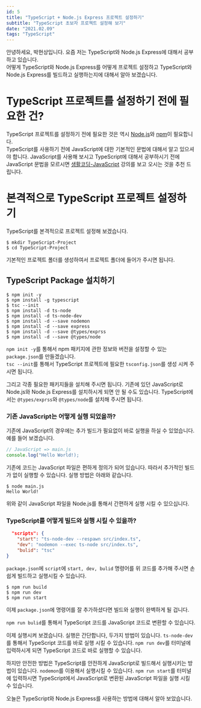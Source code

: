 ```yaml
---
id: 5
title: "TypeScript + Node.js Express 프로젝트 설정하기"
subtitle: "TypeScript 초보자 프로젝트 설정해 보기"
date: "2021.02.09"
tags: "TypeScript"
---
```

안녕하세요, 박현상입니다. 요즘 저는 TypeScript와 Node.js Express에 대해서 공부하고 있습니다.  
어떻게 TypeScript와 Node.js Express를 어떻게 프로젝트 설정하고 TypeScript와 Node.js Express를 빌드하고 실행하는지에 대해서 알아 보겠습니다.

# TypeScript 프로젝트를 설정하기 전에 필요한 건?
TypeScript 프로젝트를 설정하기 전에 필요한 것은 역시 [Node.js](https://nodejs.org/en/)와 [npm](https://www.npmjs.com/)이 필요합니다.  
TypeScript를 사용하기 전에 JavaScript에 대한 기본적인 문법에 대해서 알고 있으셔야 합니다. JavaScript를 사용해 보시고 TypeScript에 대해서 공부하시기 전에 JavaScript 문법을 모르시면 [생활코딩-JavaScript](https://opentutorials.org/course/743) 강의를 보고 오시는 것을 추천 드립니다.

# 본격적으로 TypeScript 프로젝트 설정하기
TypeScript를 본격적으로 프로젝트 설정해 보겠습니다.

```shell
$ mkdir TypeScript-Project
$ cd TypeScript-Project
```
기본적인 프로젝트 폴더를 생성하여서 프로젝트 폴더에 들어가 주시면 됩니다.
## TypeScript Package 설치하기
```shell
$ npm init -y
$ npm install -g typescript
$ tsc --init
$ npm install -d ts-node
$ npm install -d ts-node-dev
$ npm install -d --save nodemon
$ npm install -d --save express
$ npm install -d --save @types/exprss
$ npm install -d --save @types/node
```
```npm init -y```를 통해서 npm 패키지에 관한 정보와 버전을 설정할 수 있는 ```package.json```를 만들겠습니다.  
```tsc --init```를 통해서 TypeScript 프로젝트에 필요한 ```tsconfig.json```를 생성 시켜 주시면 됩니다.

그리고 각종 필요한 패키지들을 설치해 주시면 됩니다. 기존에 있던 JavaScript로 Node.js와 Node.js Express를 설치하시게 되면 안 될 수도 있습니다. TypeScript에서는 ```@types/exprss```와 ```@types/node```를 설치해 주시면 됩니다.  

### 기존 JavaScript는 어떻게 실행 되었을까?
기존에 JavaScript의 경우에는 추가 빌드가 필요없이 바로 실행을 하실 수 있었습니다.  
예를 들어 보겠습니다.

```js
// JavaScript => main.js
console.log("Hello World!);
```

기존에 코드는 JavaScript 파일은 편하게 정의가 되어 있습니다. 따라서 추가적인 빌드가 없이 실행할 수 있습니다. 실행 방법은 아래와 같습니다.

```shell
$ node main.js
Hello World!
```
위와 같이 JavaScript 파일을 Node.js를 통해서 간편하게 실행 시킬 수 있으십니다.

### TypeScript를 어떻게 빌드와 실행 시킬 수 있을까?
```json
  "scripts": {
    "start": "ts-node-dev --respawn src/index.ts",
    "dev": "nodemon --exec ts-node src/index.ts",
    "bulid": "tsc"
}
```

```package.json```에 ```script```에 ```start, dev, bulid``` 명령어를 위 코드를 추가해 주시면 손 쉽게 빌드하고 실행시킬 수 있습니다.

```shell
$ npm run build
$ npm run dev
$ npm run start
```

이제 ```package.json```에 명령어를 잘 추가하셨다면 빌드와 실행이 완벽하게 될 겁니다.

```npm run bulid```를 통해서 TypeScript 코드를 JavaScript 코드로 변환할 수 있습니다.  

이제 실행시켜 보겠습니다. 실행은 간단합니다, 두가지 방법이 있습니다. ```ts-node-dev```를 통해서 TypeScript 코드를 바로 실행 시킬 수 있습니다. ```npm run dev```를 터미널에 입력하시게 되면 TypeScript 코드로 바로 실행할 수 있습니다.  

하지만 안전한 방법은 TypeScript를 안전하게 JavaScript로 빌드해서 실행시키는 방법이 있습니다. ```nodemon```를 이용해서 실행시킬 수 있습니다. ```npm run start```를 터미널에 입력하시면 TypeScript에서 JavaScript로 변환된 JavaScript 파일을 실행 시킬 수 있습니다.

오늘은 TypeScript와 Node.js Express를 사용하는 방법에 대해서 알아 보았습니다. 